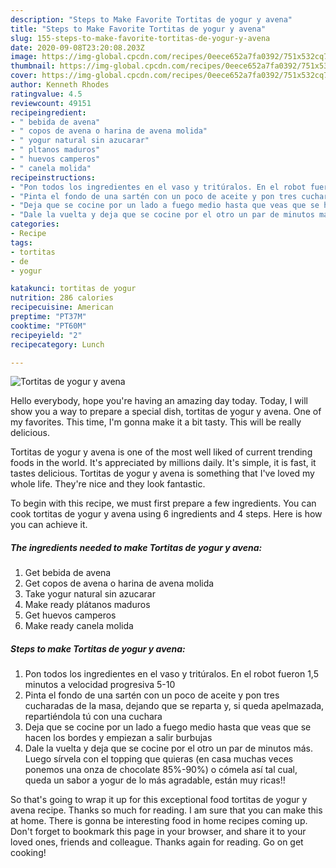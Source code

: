```yaml
---
description: "Steps to Make Favorite Tortitas de yogur y avena"
title: "Steps to Make Favorite Tortitas de yogur y avena"
slug: 155-steps-to-make-favorite-tortitas-de-yogur-y-avena
date: 2020-09-08T23:20:08.203Z
image: https://img-global.cpcdn.com/recipes/0eece652a7fa0392/751x532cq70/tortitas-de-yogur-y-avena-foto-principal.jpg
thumbnail: https://img-global.cpcdn.com/recipes/0eece652a7fa0392/751x532cq70/tortitas-de-yogur-y-avena-foto-principal.jpg
cover: https://img-global.cpcdn.com/recipes/0eece652a7fa0392/751x532cq70/tortitas-de-yogur-y-avena-foto-principal.jpg
author: Kenneth Rhodes
ratingvalue: 4.5
reviewcount: 49151
recipeingredient:
- " bebida de avena"
- " copos de avena o harina de avena molida"
- " yogur natural sin azucarar"
- " pltanos maduros"
- " huevos camperos"
- " canela molida"
recipeinstructions:
- "Pon todos los ingredientes en el vaso y tritúralos. En el robot fueron 1,5 minutos a velocidad progresiva 5-10"
- "Pinta el fondo de una sartén con un poco de aceite y pon tres cucharadas de la masa, dejando que se reparta y, si queda apelmazada, repartiéndola tú con una cuchara"
- "Deja que se cocine por un lado a fuego medio hasta que veas que se hacen los bordes y empiezan a salir burbujas"
- "Dale la vuelta y deja que se cocine por el otro un par de minutos más. Luego sírvela con el topping que quieras (en casa muchas veces ponemos una onza de chocolate 85%-90%) o cómela así tal cual, queda un sabor a yogur de lo más agradable, están muy ricas!!"
categories:
- Recipe
tags:
- tortitas
- de
- yogur

katakunci: tortitas de yogur 
nutrition: 286 calories
recipecuisine: American
preptime: "PT37M"
cooktime: "PT60M"
recipeyield: "2"
recipecategory: Lunch

---
```



![Tortitas de yogur y avena](https://img-global.cpcdn.com/recipes/0eece652a7fa0392/751x532cq70/tortitas-de-yogur-y-avena-foto-principal.jpg)

Hello everybody, hope you're having an amazing day today. Today, I will show you a way to prepare a special dish, tortitas de yogur y avena. One of my favorites. This time, I'm gonna make it a bit tasty. This will be really delicious.



Tortitas de yogur y avena is one of the most well liked of current trending foods in the world. It's appreciated by millions daily. It's simple, it is fast, it tastes delicious. Tortitas de yogur y avena is something that I've loved my whole life. They're nice and they look fantastic.


To begin with this recipe, we must first prepare a few ingredients. You can cook tortitas de yogur y avena using 6 ingredients and 4 steps. Here is how you can achieve it.

<!--inarticleads1-->

##### The ingredients needed to make Tortitas de yogur y avena:

1. Get  bebida de avena
1. Get  copos de avena o harina de avena molida
1. Take  yogur natural sin azucarar
1. Make ready  plátanos maduros
1. Get  huevos camperos
1. Make ready  canela molida




<!--inarticleads2-->

##### Steps to make Tortitas de yogur y avena:

1. Pon todos los ingredientes en el vaso y tritúralos. En el robot fueron 1,5 minutos a velocidad progresiva 5-10
1. Pinta el fondo de una sartén con un poco de aceite y pon tres cucharadas de la masa, dejando que se reparta y, si queda apelmazada, repartiéndola tú con una cuchara
1. Deja que se cocine por un lado a fuego medio hasta que veas que se hacen los bordes y empiezan a salir burbujas
1. Dale la vuelta y deja que se cocine por el otro un par de minutos más. Luego sírvela con el topping que quieras (en casa muchas veces ponemos una onza de chocolate 85%-90%) o cómela así tal cual, queda un sabor a yogur de lo más agradable, están muy ricas!!




So that's going to wrap it up for this exceptional food tortitas de yogur y avena recipe. Thanks so much for reading. I am sure that you can make this at home. There is gonna be interesting food in home recipes coming up. Don't forget to bookmark this page in your browser, and share it to your loved ones, friends and colleague. Thanks again for reading. Go on get cooking!
